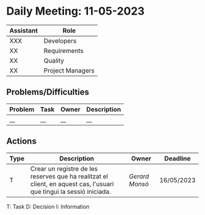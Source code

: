 # Daily Meeting: 11-05-2023

| Assistant | Role             |  
|-----------|------------------|
| XXX       | Developers       |   
| XX        | Requirements     |  
| XX        | Quality          |
| XX        | Project Managers |

## Problems/Difficulties

| Problem | Task | Owner | Description |
|---------|------|-------|-------------|
| __      | __   | __    | __          |

## Actions

| Type | Description                                                | Owner          | Deadline   |
|------|------------------------------------------------------------|----------------|------------|
| T    | Crear un registre de les reserves que ha realitzat el client, en aquest cas, l'usuari que tingui la sessió iniciada. | _Gerard Monsó_ | 16/05/2023 |


T: Task
D: Decision
I: Information
